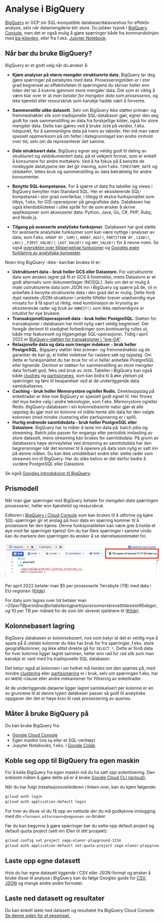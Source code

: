 # Analyse i BigQuery

[BigQuery](https://cloud.google.com/bigquery) er GCP sin SQL-kompatible database/datavarehus for effektiv analyse, selv når datamengdene blir store. Du jobber typisk i [BigQuery Console](https://console.cloud.google.com/bigquery), men det er også mulig å gjøre spørringer både fra kommandolinjen med [bq-klienten](https://cloud.google.com/bigquery/docs/quickstarts/load-data-bq), eller fra f.eks. [Jupyter Notebook](https://cloud.google.com/bigquery/docs/visualize-jupyter).

## Når bør du bruke BigQuery?

BigQuery er et godt valg når du ønsker å:

- **Kjøre analyser på større mengder strukturerte data.**
  BigQuery lar deg gjøre spørringer på petabytes med data. Prosesseringstiden er i stor grad begrenset av effektiviteten til spørringene du skriver heller enn tiden det tar å kverne gjennom store mengder data. Det som er viktig å være klar over er at _man betaler for mengden data som prosesseres_, og ikke kjøretid eller ressursbruk som kanskje hadde vært å forvente.

- **Sammenstille ulike datasett.**
  Selv om BigQuery ikke støtter primær- og fremmednøkler slik som tradisjonelle SQL-databaser gjør, egner den seg godt for rask sammenstilling av data fra forskjellige kilder, også for store mengder data. Dette kan gjøres ved å bruke `JOIN` på verdier, f.eks. tidspunkt, for å sammenligne data på tvers av tabeller. Her må man være spesielt oppmerksom på om felter i datagrunnlaget kan endre innhold over tid, selv om de representerer det samme.
- **Dele strukturert data.**
  BigQuery egner seg veldig godt til deling av strukturert og veldokumentert data, på et velkjent format, som er enkelt å konsumere for andre mottakere. Ved å ha fokus på å benytte de innebygde datatypene der det gir mening, som f.eks. `TIMESTAMP`, `DATE` og `GEOGRAPHY`, lettes bruk og sammenstilling av data betraktelig for andre konsumenter.
- **Benytte SQL-kompetanse.**
  For å spørre ut data fra tabeller og views i BigQuery benytter man Standard SQL. Her er eksisterende SQL-kompetanse i stor grad overførbar, i tillegg til ekstra funksjonalitet som tilbys, f.eks. for GIS-operasjoner på geografiske data. Databasen har også klientbiblioteker i ulike språk for de som ønsker å skrive applikasjoner som aksesserer data: Python, Java, Go, C#, PHP, Ruby, and Node.js.
- **Tilgang på avanserte analytiske funksjoner.**
  Databasen har god støtte for avanserte analytiske funksjoner som kan være nyttige i analyser av data, som f.eks. `GROUP BY` , `SUM()`, `ARRAY_AGG()`, `PARTITION BY` , `LEAD()`, `LAG()` , `FIRST_VALUE()`, `LAST_VALUE()` og `ANY_VALUE()` for å nevne noen.
  Se også [oversikten over tillgjengelige funksjoner](https://cloud.google.com/bigquery/docs/reference/standard-sql/aggregate_analytic_functions) og [Googles egen forklaring av analytiske konsepter](https://cloud.google.com/bigquery/docs/reference/standard-sql/analytic-function-concepts).

Noen ting BigQuery -ikke- kan/bør brukes til er:

- **Ustrukturert data - bruk heller GCS eller Datastore.**
  For ustrukturerte data som ønskes lagret på fil er GCS å foretrekke, mens Datastore er et godt alternativ som dokumentlager (NOSQL).
  Selv om det er mulig å mate ustrukturerte data som JSON inn i BigQuery og spørre på de, vil vi anbefale å benytte strukturerte data i den grad det er mulig. Dette fordi dypt nøstede JSON-strukturer i enkelte tilfeller krever unødvendig mye innsats for å få spurt ut riktig, med kombinasjon av kryssing av eksisterende rader og bruk av `UNNEST()` som ikke nødvendigvis er intuitivt for nye brukere.
- **Transaksjonell/operasjonell data - bruk heller PostgreSQL.**
  Støtten for transaksjoner i databasen har inntil nylig vært veldig begrenset. Det foregår derimot til stadighet forbedringer som kontinuerlig rulles ut, både mtp featuresett og tilgjengelige SQL-operasjoner. Tidlig i april 2022 er [BigQuery-støtten for transaksjoner i “pre-GA”](https://cloud.google.com/bigquery/docs/reference/standard-sql/scripting#transactions).
- **Relasjonelle data og data som trenger indekser - bruk heller PostgreSQL.**
  Bigquery støtter ikke primær- og fremmednøkler og de garantier de kan gi, ei heller indekser for raskere søk og oppslag. Om dette er funksjonalitet du har bruk for vil vi heller anbefale PostgreSQL eller lignende.
  Derimot er støtten for sammenstilling av store mengder data fortsatt god, feks ved bruk av `JOIN`. Tabeller i BigQuery kan også både [clustres](https://cloud.google.com/bigquery/docs/clustered-tables) og [partisjoneres](https://cloud.google.com/bigquery/docs/partitioned-tables), som kan bidra til å øke ytelsen på spørringer og føre til besparelser ved at de underliggende data samlokaliseres.
- **Caching - bruk heller Memorystore og/eller Redis.**
  Direkteoppslag på enkeltrader er ikke noe BigQuery er spesielt godt egnet til. Her finnes det mye bedre valg i andre teknologier, som f.eks. Memorystore og/eller Redis.
  BigQuery-databasen i sin _kolonnebaserte_ natur gjør at alle oppslag du gjør mot en kolonne vil måtte hente alle data for den valgte kolonnen (med mindre clustering eller partisjonering er i spill).
- **Hurtig endrende sanntidsdata - bruk heller PostgreSQL eller Datastore.**
  BigQuery har to måter å laste inn data på: batch jobs og streaming. Batch jobs passer for engangs eller periodisk innlasting av store datasett, mens streaming kan brukes for sanntidsdata. På grunn av databasens høye skriveytelse ved streaming av sanntidsdata har den begrensninger når det kommer til å operere på data som nylig er satt inn på denne måten. Du kan ikke umiddelbart endre eller slette rader som streames inn til BigQuery. Har du slike behov er det derfor bedre å vurdere PostgreSQL eller Datastore.

Se også [Googles introduksjon til BigQuery](https://cloud.google.com/bigquery/docs/introduction).

## Prismodell

Når man gjør spørringer mot BigQuery betaler for _mengden data spørringen prosesserer_, heller enn kjøretetid og ressursbruk.

Editoren i [BigQuery i Cloud Console](https://console.cloud.google.com/bigquery) som kan brukes til å utforme og kjøre SQL-spørringer gir et anslag på hvor data en spørring kommer til å prosessere før den kjøres. Denne funksjonaliteten kan være grei å holde et øye med før spørringer kjøres! Om du har flere spørringer i samme vindu kan du markere den spørringen du ønsker å se størrelsesestimatet for.

![BigQuery spørring estimert kostnad](img/query-estimert-kostnad.png)

Per april 2022 betaler man $5 per prosesserte Terrabyte (TB) med data i EU-regionen ([Kilde](https://cloud.google.com/bigquery/pricing/#on_demand_pricing)).

For data som lagres over tid betaler man ~$20 per TB per måned for tabeller og partisjoner som er skrevet til de siste 90 dager, og ~$10 per TB per måned for de som blir skrevet sjeldnere til ([Kilde](https://cloud.google.com/bigquery/pricing/#storage)).

## Kolonnebasert lagring

BigQuery databasen er _kolonnebasert_, noe som betyr at det er veldig mye å spare på å utelate kolonner du ikke har bruk for fra spørringer, f.eks. store geografikolonner, og ikke alltid direkte gå for `SELECT *`. Dette er fordi data for hver kolonne ligger lagret sammen, heller enn rad for rad slik som man kanskje er vant med fra tradisjonelle SQL databaser.

Det betyr også at kolonnen i sin helhet må hentes om den spørres på, med mindre [clustering](https://cloud.google.com/bigquery/docs/clustered-tables) eller [partisjonering](https://cloud.google.com/bigquery/docs/partitioned-tables) er i bruk, selv om spørringen f.eks. har en `WHERE`-clause eller andre mekanismer for filtrering av enkeltrader.

At de underliggende dataene ligger lagret samlokalisert per kolonne er en av grunnene til at denne typen databaser passer så godt til analytiske oppgaver der det er høye krav til rask prosessering av queries.

## Måter å bruke BigQuery på

Du kan bruke BigQuery fra:

- [Google Cloud Console](https://console.cloud.google.com/bigquery)
- Egen maskin (via `bq` eller et SQL-verktøy)
- Jupyter Notebooks, f.eks. i [Google Colab](https://colab.research.google.com/)

## Koble seg opp til BigQuery fra egen maskin

For å kalle BigQuery fra egen maskin må du ha satt opp autentisering. Den enkleste måten å gjøre dette på er å bruke [Google Cloud CLI (gcloud)](https://cloud.google.com/sdk/docs/install).

Når du har fulgt installasjonsveilederen i linken over, kan du kjøre følgende:

```bash
gcloud auth login
gcloud auth application-default login
```

For hver av disse vil du få opp en nettside der du må godkjenne innlogging med din `<fornavn.etternavn>@vegvesen.no`-bruker.

Før du kan begynne å gjøre spørringer bør du sette opp default project og default quota project (sett inn IDen til ditt prosjekt):

```bash
gcloud config set project saga-olanor-playground-1234
gcloud auth application-default set-quota-project saga-olanor-playground-1234
```

## Laste opp egne datasett

Hvis du har egne datasett liggende i CSV eller JSON-format og ønsker å bruke disse til analyse i BigQuery kan du følge Googles guide for [CSV](https://cloud.google.com/bigquery/docs/loading-data-cloud-storage-csv#loading_csv_data_into_a_table), [JSON](https://cloud.google.com/bigquery/docs/loading-data-cloud-storage-json#loading_json_data_into_a_new_table) og mange andre andre formater.

## Laste ned datasett og resultater

Du kan enkelt laste ned datasett og resultatet fra BigQuery Cloud Console. [Se denne siden for et eksempel.](bigquery/laste-ned-datasett)
